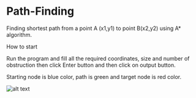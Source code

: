# Path-Finding
Finding shortest path from a point A (x1,y1) to point B(x2,y2) using A* algorithm.

How to start

Run the program and fill all the required coordinates, size and number of obstruction then click Enter button and then click on output button.

Starting node is blue color, path is green and target node is red color.

![alt text](https://i.imgur.com/t1ngo6E.png)

